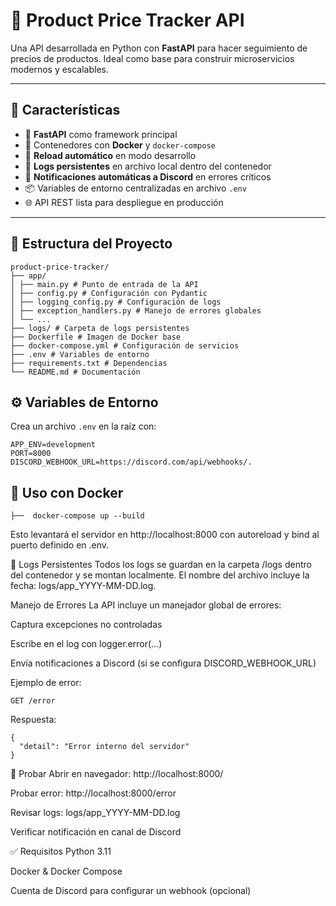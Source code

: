 # 🛒 Product Price Tracker API

Una API desarrollada en Python con **FastAPI** para hacer seguimiento de precios de productos. Ideal como base para construir microservicios modernos y escalables.

---

## 🚀 Características

- 🔧 **FastAPI** como framework principal
- 🐳 Contenedores con **Docker** y `docker-compose`
- 🔁 **Reload automático** en modo desarrollo
- 📄 **Logs persistentes** en archivo local dentro del contenedor
- 📣 **Notificaciones automáticas a Discord** en errores críticos
- 📦 Variables de entorno centralizadas en archivo `.env`
- 🌐 API REST lista para despliegue en producción

---

## 🧱 Estructura del Proyecto
```
product-price-tracker/
├── app/
│ ├── main.py # Punto de entrada de la API
│ ├── config.py # Configuración con Pydantic
│ ├── logging_config.py # Configuración de logs
│ ├── exception_handlers.py # Manejo de errores globales
│ └── ...
├── logs/ # Carpeta de logs persistentes
├── Dockerfile # Imagen de Docker base
├── docker-compose.yml # Configuración de servicios
├── .env # Variables de entorno
├── requirements.txt # Dependencias
└── README.md # Documentación
```
## ⚙️ Variables de Entorno

Crea un archivo `.env` en la raíz con:

```env
APP_ENV=development
PORT=8000
DISCORD_WEBHOOK_URL=https://discord.com/api/webhooks/.
```

## 🐳 Uso con Docker
```
├──  docker-compose up --build
```
Esto levantará el servidor en http://localhost:8000 con autoreload y bind al puerto definido en .env.


📄 Logs Persistentes
Todos los logs se guardan en la carpeta /logs dentro del contenedor y se montan localmente.
El nombre del archivo incluye la fecha: logs/app_YYYY-MM-DD.log.

Manejo de Errores
La API incluye un manejador global de errores:

Captura excepciones no controladas

Escribe en el log con logger.error(...)

Envía notificaciones a Discord (si se configura DISCORD_WEBHOOK_URL)

Ejemplo de error:
```error
GET /error
```
Respuesta:
```
{
  "detail": "Error interno del servidor"
}
```
🧪 Probar
Abrir en navegador: http://localhost:8000/

Probar error: http://localhost:8000/error

Revisar logs: logs/app_YYYY-MM-DD.log

Verificar notificación en canal de Discord

✅ Requisitos
Python 3.11

Docker & Docker Compose

Cuenta de Discord para configurar un webhook (opcional)
